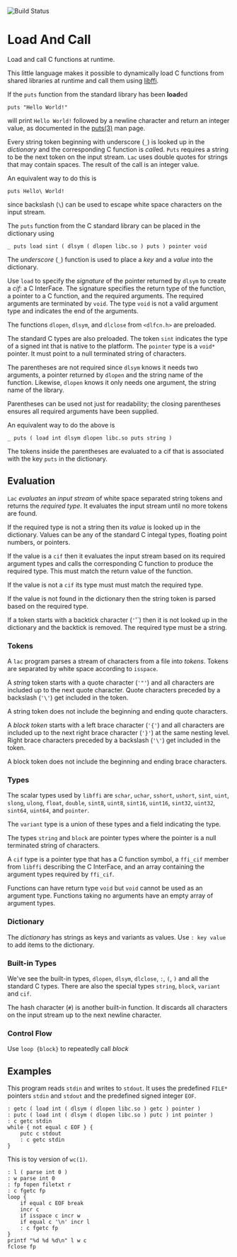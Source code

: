 ![Build Status](https://github.com/keithalewis/lac/workflows/C/C++%20CI/badge.svg)

# Load And Call

Load and call C functions at runtime.

This little language makes it possible to dynamically load C
functions from shared libraries at runtime and call them using
[libffi](https://github.com/libffi/libffi).

If the `puts` function from the standard library has
been **load**ed
```
puts "Hello World!"
```
will print `Hello World!` followed by a newline character
and return an integer value, as documented in
the [puts(3)](http://man7.org/linux/man-pages/man3/puts.3.html)
man page.

Every string token beginning with underscore (`_`)
is looked up in the _dictionary_ and the
corresponding C function is *call*ed. `Puts` requires a string to be the
next token on the input stream.  `Lac` uses double quotes for strings
that may contain spaces. The result of the call is an integer value.

An equivalent way to do this is
```
puts Hello\ World!
```
since backslash (`\`) can be used to escape white space characters on the
input stream.

The `puts` function from the C standard library can be placed
in the dictionary using
```
_ puts load sint ( dlsym ( dlopen libc.so ) puts ) pointer void
```
The _underscore_ (`_`) function is used to place a _key_ and a _value_ into
the dictionary. 

Use `load` to specify the _signature_ of the pointer returned by
`dlsym` to create a _cif_: a C InterFace. The signature specifies
the return type of the function, a pointer to a C function, and the
required arguments. The required arguments are terminated by `void`.
The type `void` is not a valid argument type and indicates the end of
the arguments.

The functions `dlopen`, `dlsym`, and `dlclose` from `<dlfcn.h>` are
preloaded. 

The standard C types are also preloaded. The token `sint` indicates
the type of a signed int that is native to the platform. The `pointer`
type is a `void*` pointer. It must point to a null terminated string of characters.

The parentheses are not required since `dlsym` knows it needs two
arguments, a pointer returned by `dlopen` and the string name of
the function. Likewise, `dlopen` knows it only needs one argument,
the string name of the library.

Parentheses can be used not just for readability; the closing parentheses
ensures all required arguments have been supplied.

An equivalent way to do the above is
```
_ puts ( load int dlsym dlopen libc.so puts string )
```
The tokens inside the parentheses are evaluated to a cif
that is associated with the key `puts` in the dictionary.

## Evaluation

`Lac` _evaluates_ an _input stream_ of white space
separated string tokens and returns the _required type_. 
It evaluates the input stream until no more tokens are found.

If the required type is not a string then its _value_ is looked up in
the dictionary.  Values can be any of the standard C integal types,
floating point numbers, or pointers.

If the value is a `cif` then it evaluates the input stream based on its
required argument types and calls the corresponding C function to produce
the required type.  This must match the return value of the function.

If the value is not a `cif` its type must must match the required type.

If the value is not found in the dictionary then the string token is
parsed based on the required type.

If a token starts with a backtick character (`'`'`) then it is
not looked up in the dictionary and the backtick is removed.
The required type must be a string.

### Tokens

A `lac` program parses a stream of characters from a file into _tokens_.
Tokens are separated by white space according to `isspace`.

A _string_ token starts with a quote character (`'"'`) and all characters
are included up to the next quote character. Quote characters preceded by
a backslash (`'\'`) get included in the token.

A string token does not include the beginning and ending quote characters.  

A _block token_ starts with a left brace character (`'{'`) and all
characters are included up to the next right brace character (`'}'`) at
the same nesting level.  Right brace characters preceded by a  backslash
(`'\'`) get included in the token.

A block token does not include the beginning and ending brace characters.

### Types

The scalar types used by `libffi` are `schar`, `uchar`, `sshort`, `ushort`,
`sint`, `uint`, `slong`, `ulong`, `float`, `double`, `sint8`, `uint8`,
`sint16`, `uint16`, `sint32`, `uint32`, `sint64`, `uint64`, and
`pointer`.

The `variant` type is a union of these types and a field indicating the type.

The types `string` and `block` are pointer types where the
pointer is a null terminated string of characters.

A `cif` type is a pointer type that has a C function symbol,
a `ffi_cif` member from `libffi` describing the C InterFace,
and an array containing the argument types required by `ffi_cif`.

Functions can have return type `void` but `void` cannot be used as an
argument type.  Functions taking no arguments have an empty array of
argument types.

### Dictionary

The _dictionary_ has strings as keys and variants as values.
Use `: key value` to add items to the dictionary.

### Built-in Types

We've see the built-in types, `dlopen`, `dlsym`, `dlclose`, `:`,
`(`, `)` and all the standard C types. There are also the
special types `string`, `block`, `variant` and `cif`.

The hash character (`#`) is another built-in function. It
discards all characters on the input stream up to the next
newline character.

### Control Flow

Use `loop {block}` to repeatedly call _block_

## Examples

This program reads `stdin` and writes to `stdout`.
It uses the predefined `FILE*` pointers `stdin` and `stdout`
and the predefined signed integer `EOF`.

```
: getc ( load int ( dlsym ( dlopen libc.so ) getc ) pointer )
: putc ( load int ( dlsym ( dlopen libc.so ) putc ) int pointer )
: c getc stdin
while { not equal c EOF } {
	putc c stdout
	: c getc stdin
}
```

This is toy version of `wc(1)`.

```
: l ( parse int 0 )
: w parse int 0
: fp fopen filetxt r
: c fgetc fp
loop {
	if equal c EOF break
	incr c
	if isspace c incr w
	if equal c '\n' incr l
	: c fgetc fp
}
printf "%d %d %d\n" l w c
fclose fp
```
